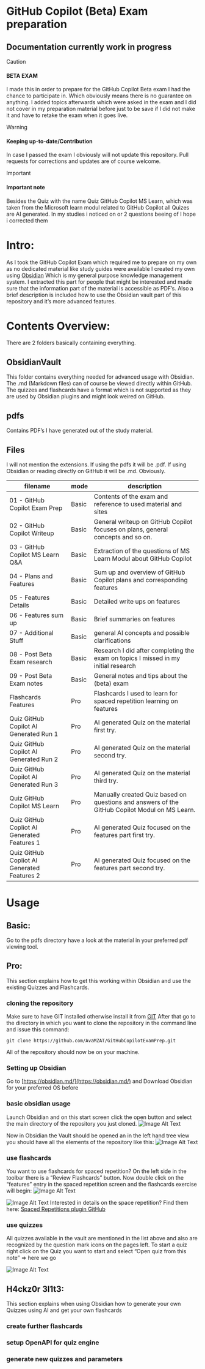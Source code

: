 # GitHub Copilot (Beta) Exam preparation

## **Documentation currently work in progress**

>[!CAUTION]
> #### BETA EXAM 
> I made this in order to prepare for the GitHub Copilot Beta exam I had the chance to participate in. Which obviously means there is no guarantee on anything. I added topics afterwards which were asked in the exam and I did not cover in my preparation material before just to be save if I did not make it and have to retake the exam when it goes live.

>[!WARNING]
> #### Keeping up-to-date/Contribution
> In case I passed the exam I obviously will not update this repository. Pull requests for corrections and updates are of course welcome.

>[!IMPORTANT]
> #### Important note
> Besides the Quiz with the name Quiz GitHub Copilot MS Learn, which was taken from the Microsoft learn modul related to GitHub Copilot all Quizes are AI generated. In my studies i noticed on or 2 questions beeing of I hope i corrected them 

# Intro:
As I took the GitHub Copilot Exam which required me to prepare on my own as no dedicated material like study guides were available I created my own using [Obsidian](https://obsidian.md/)
Which is my general purpose knowledge management system. I extracted this part for people that might be interested and made sure that the information part of the material is accessible as PDF’s. Also a brief description is included how to use the Obsidian vault part of this repository and it’s more advanced features.

# Contents Overview:
There are 2 folders basically containing everything.
## ObsidianVault
This folder contains everything needed for advanced usage with Obsidian. The .md (Markdown files) can of course be viewed directly within GitHub. The quizzes and flashcards have a format which is not supported as they are used by Obsidian plugins and might look weired on GitHub.
## pdfs
Contains PDF’s I have generated out of the study material.
## Files
I will not mention the extensions. If using the pdfs it will be .pdf. If using Obsidian or reading directly on GitHub it will be .md. Obviously.

| filename                                    | mode  | description                                                                                   |
| ------------------------------------------- | ----- | --------------------------------------------------------------------------------------------- |
| 01 - GitHub Copilot Exam Prep               | Basic | Contents of the exam and reference to used material and sites                                 |
| 02 - GitHub Copilot Writeup                 | Basic | General writeup on GitHub Copilot focuses on plans, general concepts and so on.               |
| 03 - GitHub Copilot MS Learn Q&A            | Basic | Extraction of the questions of MS Learn Modul about GitHub Copilot                            |
| 04 - Plans and Features                     | Basic | Sum up and overview of GitHub Copilot plans and corresponding features                        |
| 05 - Features Details                       | Basic | Detailed write ups on features                                                                |
| 06 - Features sum up                        | Basic | Brief summaries on features                                                                   |
| 07 - Additional Stuff                       | Basic | general AI concepts and possible clarifications                                               |
| 08 - Post Beta Exam research                | Basic | Research I did after completing the exam on topics I missed in my initial research            |
| 09 - Post Beta Exam notes                   | Basic | General notes and tips about the (beta) exam                                                  |
| Flashcards Features                         | Pro   | Flashcards I used to learn for spaced repetition learning on features                         |
| Quiz GitHub Copilot AI Generated Run 1      | Pro   | AI generated Quiz on the material first try.                                                  |
| Quiz GitHub Copilot AI Generated Run 2      | Pro   | AI generated Quiz on the material second try.                                                 |
| Quiz GitHub Copilot AI Generated Run 3      | Pro   | AI generated Quiz on the material third try.                                                  |
| Quiz GitHub Copilot MS Learn                | Pro   | Manually created Quiz based on questions and answers of the GitHub Copilot Modul on MS Learn. |
| Quiz GitHub Copliot AI Generated Features 1 | Pro   | AI generated Quiz focused on the features part first try.                                     |
| Quiz GitHub Copliot AI Generated Features 2 | Pro   | AI generated Quiz focused on the features part second try.                                    |

# Usage
## Basic:
Go to the pdfs directory have a look at the material in your preferred pdf viewing tool.
## Pro:
This section explains how to get this working within Obsidian and use the existing Quizzes and Flashcards.
### cloning the repository
Make sure to have GIT installed otherwise install it from [GIT](https://git-scm.com/downloads)
After that go to the directory in which you want to clone the repository in the command line and issue this command:
```
git clone https://github.com/AvaMZAT/GitHubCopilotExamPrep.git
```
All of the repository should now be on your machine.
### Setting up Obsidian
Go to [https://obsidian.md/](https://obsidian.md/) and Download Obsidian for your preferred OS before 

### basic obsidian usage
Launch Obsidian and on this start screen click the open button and select the main directory of the repository you just cloned.
![Image Alt Text](./images/20240816185635.png)

Now in Obsidian the Vault should be opened an in the left hand tree view you should have all the elements of the repository like this:
![Image Alt Text](./images/20240816185609.png)

### use flashcards
You want to use flashcards for spaced repetition? On the left side in the toolbar there is a “Review Flashcards” button. Now double click on the “features” entry in the spaced repetition screen and the flashcards exercise will begin:
![Image Alt Text](./images/20240816190652.png)


![Image Alt Text](./images/20240816190811.png)
Interested in details on the space repetition? Find them here: [Spaced Repetitions plugin GitHub](https://github.com/st3v3nmw/obsidian-spaced-repetition)
### use quizzes
All quizzes available in the vault are mentioned in the list above and also are recognized by the question mark icons on the pages left. To start a quiz right click on the Quiz you want to start and select “Open quiz from this note” => here we go

![Image Alt Text](./images/20240816191226.png)

## H4ckz0r 3l1t3:
This section explains when using Obsidian how to generate your own Quizzes using AI and get your own flashcards

### create further flashcards
### setup OpenAPI for quiz engine
### generate new quizzes and parameters
